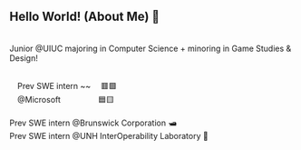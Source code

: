 ## Hello World! (About Me) 👋
<br>
Junior @UIUC majoring in Computer Science + minoring in Game Studies & Design! <br> <br>

&emsp;Prev SWE intern ~~&emsp; 🟥🟩 <br>
&emsp;@Microsoft   &emsp; &emsp; &emsp; &thinsp; &thinsp;🟦🟨 <br>
<br>
Prev SWE intern @Brunswick Corporation 🛥️ <br>
Prev SWE intern @UNH InterOperability Laboratory 🛜

<!--
**yangt49/yangt49** is a ✨ _special_ ✨ repository because its `README.md` (this file) appears on your GitHub profile.

Here are some ideas to get you started:

- 🔭 I’m currently working on ...
- 🌱 I’m currently learning ...
- 👯 I’m looking to collaborate on ...
- 🤔 I’m looking for help with ...
- 💬 Ask me about ...
- 📫 How to reach me: ...
- 😄 Pronouns: ...
- ⚡ Fun fact: ...
-->
